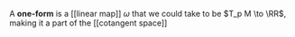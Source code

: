 A **one-form** is a [[linear map]] $\omega$ that we could take to be $T_p M \to \RR$, making it a part of the [[cotangent space]]